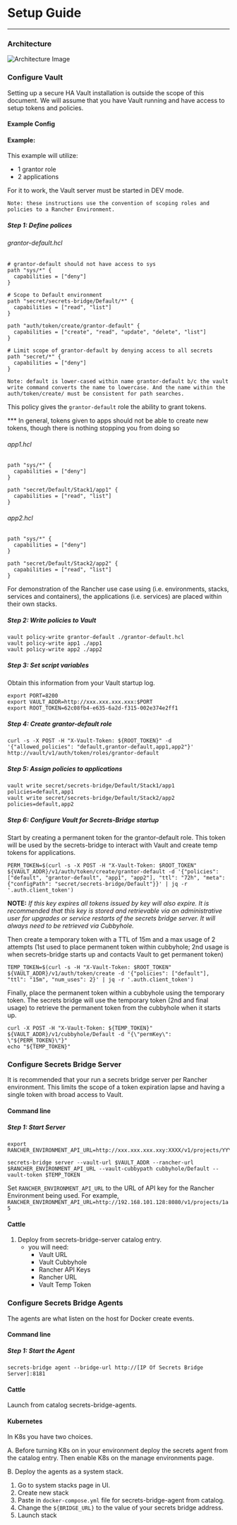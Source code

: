 # Setup Guide
----

### Architecture

![Architecture Image](https://cdn.rawgit.com/rancher/secrets-bridge/master/docs/secrets_bridge_arch.svg)


### Configure Vault

Setting up a secure HA Vault installation is outside the scope of this document. We will assume that you have Vault running and have access to setup tokens and policies.


#### Example Config

#### Example:

This example will utilize:

* 1 grantor role
* 2 applications

For it to work, the Vault server must be started in DEV mode.

```
Note: these instructions use the convention of scoping roles and policies to a Rancher Environment.
```  

##### Step 1: Define polices

###### grantor-default.hcl

```
# grantor-default should not have access to sys
path "sys/*" {
  capabilities = ["deny"]
}

# Scope to Default environment
path "secret/secrets-bridge/Default/*" {
  capabilities = ["read", "list"]
}

path "auth/token/create/grantor-default" {
  capabilities = ["create", "read", "update", "delete", "list"]
}

# Limit scope of grantor-default by denying access to all secrets
path "secret/*" {
  capabilities = ["deny"]
}
```
`Note: default is lower-cased within name grantor-default b/c the vault write command converts the name to lowercase. And the name within the auth/token/create/ must be consistent for path searches.`

This policy gives the `grantor-default` role the ability to grant tokens.

\*\*\* In general, tokens given to apps should not be able to create new tokens, though there is nothing stopping you from doing so

###### app1.hcl

```
path "sys/*" {
  capabilities = ["deny"]
}

path "secret/Default/Stack1/app1" {
  capabilities = ["read", "list"]
}

```

###### app2.hcl

```
path "sys/*" {
  capabilities = ["deny"]
}

path "secret/Default/Stack2/app2" {
  capabilities = ["read", "list"]
}

```
For demonstration of the Rancher use case using (i.e. environments, stacks, services and containers), the applications (i.e. services) are placed within their own stacks.

##### Step 2: Write policies to Vault

```
vault policy-write grantor-default ./grantor-default.hcl
vault policy-write app1 ./app1
vault policy-write app2 ./app2
```

##### Step 3: Set script variables

Obtain this information from your Vault startup log.

```
export PORT=8200
export VAULT_ADDR=http://xxx.xxx.xxx.xxx:$PORT
export ROOT_TOKEN=62c08fb4-e635-6a2d-f315-002e374e2ff1
```

##### Step 4: Create grantor-default role

```
curl -s -X POST -H "X-Vault-Token: ${ROOT_TOKEN}" -d '{"allowed_policies": "default,grantor-default,app1,app2"}' http://vault/v1/auth/token/roles/grantor-default
```

##### Step 5: Assign policies to applications

```
vault write secret/secrets-bridge/Default/Stack1/app1 policies=default,app1
vault write secret/secrets-bridge/Default/Stack2/app2 policies=default,app2
```

##### Step 6: Configure Vault for Secrets-Bridge startup

Start by creating a permanent token for the grantor-default role. This token will be used by the secrets-bridge to interact with Vault and create temp tokens for applications.

```
PERM_TOKEN=$(curl -s -X POST -H "X-Vault-Token: $ROOT_TOKEN" ${VAULT_ADDR}/v1/auth/token/create/grantor-default -d '{"policies": ["default", "grantor-default", "app1", "app2"], "ttl": "72h", "meta": {"configPath": "secret/secrets-bridge/Default"}}' | jq -r '.auth.client_token')
```

**NOTE:** _If this key expires all tokens issued by key will also expire. It is recommended that this key is stored and retrievable via an administrative user for upgrades or service restarts of the secrets bridge server. It will always need to be retrieved via Cubbyhole._


Then create a temporary token with a TTL of 15m and a max usage of 2 attempts (1st used to place permanent token within cubbyhole; 2nd usage is when secrets-bridge starts up and contacts Vault to get permanent token)

```
TEMP_TOKEN=$(curl -s -H "X-Vault-Token: $ROOT_TOKEN" ${VAULT_ADDR}/v1/auth/token/create -d '{"policies": ["default"], "ttl": "15m", "num_uses": 2}' | jq -r '.auth.client_token')
```

Finally, place the permanent token within a cubbyhole using the temporary token. The secrets bridge will use the temporary token (2nd and final usage) to retrieve the permanent token from the cubbyhole when it starts up.

```
curl -X POST -H "X-Vault-Token: ${TEMP_TOKEN}" ${VAULT_ADDR}/v1/cubbyhole/Default -d "{\"permKey\": \"${PERM_TOKEN}\"}"
echo "${TEMP_TOKEN}"
```

### Configure Secrets Bridge Server

It is recommended that your run a secrets bridge server per Rancher environment. This limits the scope of a token expiration lapse and having a single token with broad access to Vault.

#### Command line
##### Step 1: Start Server

```
export RANCHER_ENVIRONMENT_API_URL=http://xxx.xxx.xxx.xxy:XXXX/v1/projects/YYY

secrets-bridge server --vault-url $VAULT_ADDR --rancher-url $RANCHER_ENVIRONMENT_API_URL --vault-cubbypath cubbyhole/Default --vault-token $TEMP_TOKEN
```

Set `RANCHER_ENVIRONMENT_API_URL` to the URL of API key for the Rancher Environment being used. For example, `RANCHER_ENVIRONMENT_API_URL=http://192.168.101.128:8080/v1/projects/1a5`

#### Cattle

1. Deploy from secrets-bridge-server catalog entry.
	* you will need:
		* Vault URL
		* Vault Cubbyhole
		* Rancher API Keys
		* Rancher URL
		* Vault Temp Token

### Configure Secrets Bridge Agents

 The agents are what listen on the host for Docker create events.

#### Command line
##### Step 1: Start the Agent

```
secrets-bridge agent --bridge-url http://[IP Of Secrets Bridge Server]:8181
```

#### Cattle

Launch from catalog secrets-bridge-agents.

#### Kubernetes

In K8s you have two choices.

A. Before turning K8s on in your environment deploy the secrets agent from the catalog entry. Then enable K8s on the manage environments page.

B. Deploy the agents as a system stack.

1. Go to system stacks page in UI.
2. Create new stack
3. Paste in `docker-compose.yml` file for secrets-bridge-agent from catalog.
4. Change the `${BRIDGE_URL}` to the value of your secrets bridge address. 
4. Launch stack





